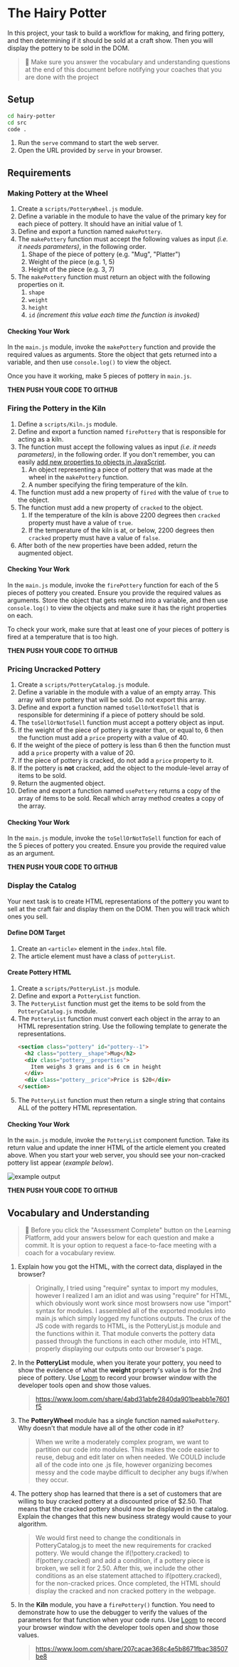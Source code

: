 # The Hairy Potter

In this project, your task to build a workflow for making, and firing pottery, and then determining if it should be sold at a craft show. Then you will display the pottery to be sold in the DOM.

> 🧨 Make sure you answer the vocabulary and understanding questions at the end of this document before notifying your coaches that you are done with the project

## Setup

```sh
cd hairy-potter
cd src
code .
```

1. Run the `serve` command to start the web server.
1. Open the URL provided by `serve` in your browser.

## Requirements

### Making Pottery at the Wheel

1. Create a `scripts/PotteryWheel.js` module.
1. Define a variable in the module to have the value of the primary key for each piece of pottery. It should have an initial value of 1.
1. Define and export a function named `makePottery`.
1. The `makePottery` function must accept the following values as input _(i.e. it needs parameters)_, in the following order.
   1. Shape of the piece of pottery (e.g. "Mug", "Platter")
   1. Weight of the piece (e.g. 1, 5)
   1. Height of the piece (e.g. 3, 7)
1. The `makePottery` function must return an object with the following properties on it.
   1. `shape`
   1. `weight`
   1. `height`
   1. `id` _(increment this value each time the function is invoked)_

#### Checking Your Work

In the `main.js` module, invoke the `makePottery` function and provide the required values as arguments. Store the object that gets returned into a variable, and then use `console.log()` to view the object.

Once you have it working, make 5 pieces of pottery in `main.js`.

**THEN PUSH YOUR CODE TO GITHUB**

### Firing the Pottery in the Kiln

1. Define a `scripts/Kiln.js` module.
1. Define and export a function named `firePottery` that is responsible for acting as a kiln.
1. The function must accept the following values as input _(i.e. it needs parameters)_, in the following order. If you don't remember, you can easily [add new properties to objects in JavaScript](https://www.dyn-web.com/tutorials/object-literal/properties.php).
   1. An object representing a piece of pottery that was made at the wheel in the `makePottery` function.
   1. A number specifying the firing temperature of the kiln.
1. The function must add a new property of `fired` with the value of `true` to the object.
1. The function must add a new property of `cracked` to the object.
   1. If the temperature of the kiln is above 2200 degrees then `cracked` property must have a value of `true`.
   1. If the temperature of the kiln is at, or below, 2200 degrees then `cracked` property must have a value of `false`.
1. After both of the new properties have been added, return the augmented object.

#### Checking Your Work

In the `main.js` module, invoke the `firePottery` function for each of the 5 pieces of pottery you created. Ensure you provide the required values as arguments. Store the object that gets returned into a variable, and then use `console.log()` to view the objects and make sure it has the right properties on each.

To check your work, make sure that at least one of your pieces of pottery is fired at a temperature that is too high.

**THEN PUSH YOUR CODE TO GITHUB**

### Pricing Uncracked Pottery

1. Create a `scripts/PotteryCatalog.js` module.
1. Define a variable in the module with a value of an empty array. This array will store pottery that will be sold. Do not export this array.
1. Define and export a function named `toSellOrNotToSell` that is responsible for determining if a piece of pottery should be sold.
1. The `toSellOrNotToSell` function must accept a pottery object as input.
1. If the weight of the piece of pottery is greater than, or equal to, 6 then the function must add a `price` property with a value of 40.
1. If the weight of the piece of pottery is less than 6 then the function must add a `price` property with a value of 20.
1. If the piece of pottery is cracked, do not add a `price` property to it.
1. If the pottery is **not** cracked, add the object to the module-level array of items to be sold.
1. Return the augmented object.
1. Define and export a function named `usePottery` returns a copy of the array of items to be sold. Recall which array method creates a copy of the array.

#### Checking Your Work

In the `main.js` module, invoke the `toSellOrNotToSell` function for each of the 5 pieces of pottery you created. Ensure you provide the required value as an argument.

**THEN PUSH YOUR CODE TO GITHUB**

### Display the Catalog

Your next task is to create HTML representations of the pottery you want to sell at the craft fair and display them on the DOM. Then you will track which ones you sell.

#### Define DOM Target

1. Create an `<article>` element in the `index.html` file.
1. The article element must have a class of `potteryList`.

#### Create Pottery HTML

1. Create a `scripts/PotteryList.js` module.
1. Define and export a `PotteryList` function.
1. The `PotteryList` function must get the items to be sold from the `PotteryCatalog.js` module.
1. The `PotteryList` function must convert each object in the array to an HTML representation string. Use the following template to generate the representations.
   ```html
   <section class="pottery" id="pottery--1">
     <h2 class="pottery__shape">Mug</h2>
     <div class="pottery__properties">
       Item weighs 3 grams and is 6 cm in height
     </div>
     <div class="pottery__price">Price is $20</div>
   </section>
   ```
1. The `PotteryList` function must then return a single string that contains ALL of the pottery HTML representation.

#### Checking Your Work

In the `main.js` module, invoke the `PotteryList` component function. Take its return value and update the inner HTML of the article element you created above. When you start your web server, you should see your non-cracked pottery list appear (_example below_).

![example output](./src/images/pottery.png)

**THEN PUSH YOUR CODE TO GITHUB**


## Vocabulary and Understanding

> 🧨 Before you click the "Assessment Complete" button on the Learning Platform, add your answers below for each question and make a commit. It is your option to request a face-to-face meeting with a coach for a vocabulary review.

1. Explain how you got the HTML, with the correct data, displayed in the browser?
   > Originally, I tried using "require" syntax to import my modules, however I realized I am an idiot and was using "require" for HTML, which obviously wont work since most browsers now use "import" syntax for modules. I assembled all of the exported modules into main.js which simply logged my functions outputs. The crux of the JS code with regards to HTML, is the PotteryList.js module and the functions within it. That module converts the pottery data passed through the functions in each other module, into HTML, properly displaying our outputs onto our browser's page.
2. In the **PotteryList** module, when you iterate your pottery, you need to show the evidence of what the **weight** property's value is for the 2nd piece of pottery. Use [Loom](https://www.loom.com/) to record your browser window with the developer tools open and show those values.
   > https://www.loom.com/share/4abd31abfe2840da901beabb1e7601f5
3. The **PotteryWheel** module has a single function named `makePottery`. Why doesn't that module have all of the other code in it?
   > When we write a moderately complex program, we want to partition our code into modules. This makes the code easier to reuse, debug and edit later on when needed. We COULD include all of the code into one .js file, however organizing becomes messy and the code maybe difficult to decipher any bugs if/when they occur.
4. The pottery shop has learned that there is a set of customers that are willing to buy cracked pottery at a discounted price of $2.50. That means that the cracked pottery should now be displayed in the catalog. Explain the changes that this new business strategy would cause to your algorithm.
   > We would first need to change the conditionals in PotteryCatalog.js to meet the new requirements for cracked pottery. We would change the if(!pottery.cracked) to if(pottery.cracked) and add a condition, if a pottery piece is broken, we sell it for 2.50. After this, we include the other conditions as an else statement attached to if(pottery.cracked), for the non-cracked prices. Once completed, the HTML should display the cracked and non cracked pottery in the webpage.
5. In the **Kiln** module, you have a `firePottery()` function. You need to demonstrate how to use the debugger to verify the values of the parameters for that function when your code runs. Use [Loom](https://www.loom.com/) to record your browser window with the developer tools open and show those values.
   > https://www.loom.com/share/207cacae368c4e5b8671fbac38507be8